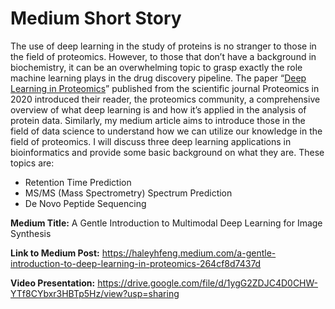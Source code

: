 # Medium Short Story

The use of deep learning in the study of proteins is no stranger to those in the field of proteomics. However, to those that don’t have a background in biochemistry, it can be an overwhelming topic to grasp exactly the role machine learning plays in the drug discovery pipeline. The paper “[Deep Learning in Proteomics](https://analyticalsciencejournals.onlinelibrary.wiley.com/doi/epdf/10.1002/pmic.201900335)” published from the scientific journal Proteomics in 2020 introduced their reader, the proteomics community, a comprehensive overview of what deep learning is and how it’s applied in the analysis of protein data. Similarly, my medium article aims to introduce those in the field of data science to understand how we can utilize our knowledge in the field of proteomics. I will discuss three deep learning applications in bioinformatics and provide some basic background on what they are. These topics are:
* Retention Time Prediction
* MS/MS (Mass Spectrometry) Spectrum Prediction
* De Novo Peptide Sequencing

**Medium Title:** A Gentle Introduction to Multimodal Deep Learning for Image Synthesis

**Link to Medium Post:** https://haleyhfeng.medium.com/a-gentle-introduction-to-deep-learning-in-proteomics-264cf8d7437d

**Video Presentation:** https://drive.google.com/file/d/1ygG2ZDJC4D0CHW-YTf8CYbxr3HBTp5Hz/view?usp=sharing

